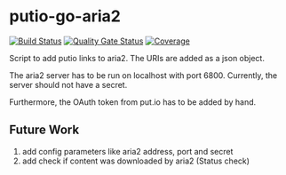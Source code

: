 # putio-go-aria2
[![Build Status](https://travis-ci.org/azak-azkaran/putio-go-aria2.svg?branch=master)](https://travis-ci.org/azak-azkaran/putio-go-aria2)
[![Quality Gate Status](https://sonarcloud.io/api/project_badges/measure?project=azak-azkaran_putio-go-aria2&metric=alert_status)](https://sonarcloud.io/dashboard?id=azak-azkaran_putio-go-aria2)
[![Coverage](https://sonarcloud.io/api/project_badges/measure?project=azak-azkaran_putio-go-aria2&metric=coverage)](https://sonarcloud.io/dashboard?id=azak-azkaran_putio-go-aria2)

Script to add putio links to aria2.
The URIs are added as a json object.

The aria2 server has to be run on localhost with port 6800.
Currently, the server should not have a secret.

Furthermore, the OAuth token from put.io has to be added by hand.

## Future Work
1. add config parameters like aria2 address, port and secret
1. add check if content was downloaded by aria2 (Status check)

